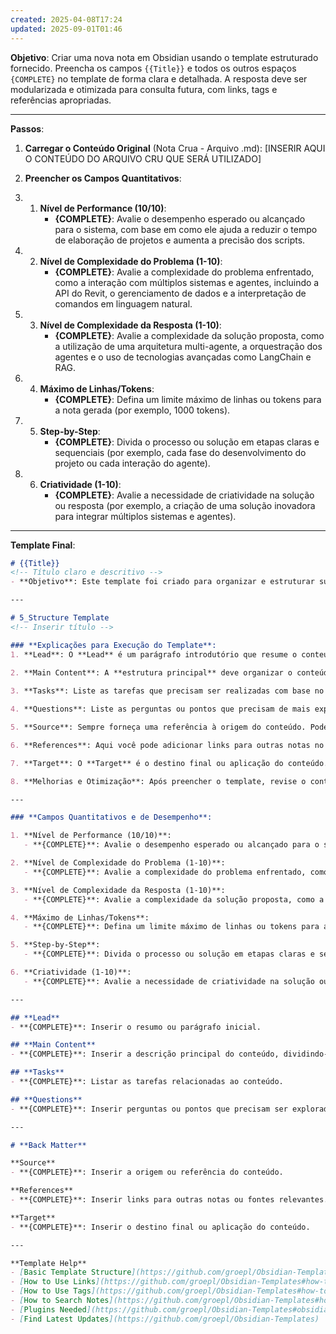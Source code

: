 ```yaml
---
created: 2025-04-08T17:24
updated: 2025-09-01T01:46
---
```

**Objetivo**: Criar uma nova nota em Obsidian usando o template estruturado fornecido. Preencha os campos `{{Title}}` e todos os outros espaços `{COMPLETE}` no template de forma clara e detalhada. A resposta deve ser modularizada e otimizada para consulta futura, com links, tags e referências apropriadas.

---

**Passos**:

1. **Carregar o Conteúdo Original** (Nota Crua - Arquivo .md):
   [INSERIR AQUI O CONTEÚDO DO ARQUIVO CRU QUE SERÁ UTILIZADO]

2. **Preencher os Campos Quantitativos**:

3. 1. **Nível de Performance (10/10)**:
      - **{COMPLETE}**: Avalie o desempenho esperado ou alcançado para o sistema, com base em como ele ajuda a reduzir o tempo de elaboração de projetos e aumenta a precisão dos scripts.

4. 2. **Nível de Complexidade do Problema (1-10)**:
      - **{COMPLETE}**: Avalie a complexidade do problema enfrentado, como a interação com múltiplos sistemas e agentes, incluindo a API do Revit, o gerenciamento de dados e a interpretação de comandos em linguagem natural.

5. 3. **Nível de Complexidade da Resposta (1-10)**:
      - **{COMPLETE}**: Avalie a complexidade da solução proposta, como a utilização de uma arquitetura multi-agente, a orquestração dos agentes e o uso de tecnologias avançadas como LangChain e RAG.

6. 4. **Máximo de Linhas/Tokens**:
      - **{COMPLETE}**: Defina um limite máximo de linhas ou tokens para a nota gerada (por exemplo, 1000 tokens).

7. 5. **Step-by-Step**:
      - **{COMPLETE}**: Divida o processo ou solução em etapas claras e sequenciais (por exemplo, cada fase do desenvolvimento do projeto ou cada interação do agente).

8. 6. **Criatividade (1-10)**:
      - **{COMPLETE}**: Avalie a necessidade de criatividade na solução ou resposta (por exemplo, a criação de uma solução inovadora para integrar múltiplos sistemas e agentes).

---

**Template Final**:

```markdown
# {{Title}}
<!-- Título claro e descritivo -->
- **Objetivo**: Este template foi criado para organizar e estruturar suas notas de maneira modular, com seções dedicadas ao conteúdo, tarefas, perguntas, referências e dados quantitativos.

---

# 5_Structure Template
<!-- Inserir título -->

### **Explicações para Execução do Template**:
1. **Lead**: O **Lead** é um parágrafo introdutório que resume o conteúdo da nota de forma clara e concisa. Se o lead não for fornecido no conteúdo inicial, crie um resumo com base nas ideias principais.
   
2. **Main Content**: A **estrutura principal** deve organizar o conteúdo de forma lógica, dividindo-o em tópicos e subtópicos. Use links para conectar a outras notas ou fontes externas.

3. **Tasks**: Liste as tarefas que precisam ser realizadas com base no conteúdo. As tarefas podem ser ações a serem feitas, pontos a serem verificados ou ações futuras relacionadas à nota.

4. **Questions**: Liste as perguntas ou pontos que precisam de mais exploração ou esclarecimento. Essa seção ajuda a direcionar futuras investigações ou esclarecimentos.

5. **Source**: Sempre forneça uma referência à origem do conteúdo. Pode ser um livro, artigo, site, ou qualquer outra fonte relevante. Isso ajuda a identificar a base do conhecimento utilizado.

6. **References**: Aqui você pode adicionar links para outras notas no Obsidian ou fontes externas que complementam o conteúdo. Isso cria uma rede de conhecimento interligada.

7. **Target**: O **Target** é o destino final ou aplicação do conteúdo. Pode ser um projeto relacionado, uma nota externa ou qualquer outro contexto onde o conhecimento será utilizado.

8. **Melhorias e Otimização**: Após preencher o template, revise o conteúdo para garantir que ele esteja claro e organizado. Se necessário, adicione mais detalhes ou reorganize a estrutura para maior clareza.

---

### **Campos Quantitativos e de Desempenho**:

1. **Nível de Performance (10/10)**:
   - **{COMPLETE}**: Avalie o desempenho esperado ou alcançado para o sistema, com base em como ele ajuda a reduzir o tempo de elaboração de projetos e aumenta a precisão dos scripts.

2. **Nível de Complexidade do Problema (1-10)**:
   - **{COMPLETE}**: Avalie a complexidade do problema enfrentado, como a interação com múltiplos sistemas e agentes, incluindo a API do Revit, o gerenciamento de dados e a interpretação de comandos em linguagem natural.

3. **Nível de Complexidade da Resposta (1-10)**:
   - **{COMPLETE}**: Avalie a complexidade da solução proposta, como a utilização de uma arquitetura multi-agente, a orquestração dos agentes e o uso de tecnologias avançadas como LangChain e RAG.

4. **Máximo de Linhas/Tokens**:
   - **{COMPLETE}**: Defina um limite máximo de linhas ou tokens para a nota gerada (por exemplo, 1000 tokens).

5. **Step-by-Step**:
   - **{COMPLETE}**: Divida o processo ou solução em etapas claras e sequenciais (por exemplo, cada fase do desenvolvimento do projeto ou cada interação do agente).

6. **Criatividade (1-10)**:
   - **{COMPLETE}**: Avalie a necessidade de criatividade na solução ou resposta (por exemplo, a criação de uma solução inovadora para integrar múltiplos sistemas e agentes).

---

## **Lead**
- **{COMPLETE}**: Inserir o resumo ou parágrafo inicial.

## **Main Content**
- **{COMPLETE}**: Inserir a descrição principal do conteúdo, dividindo-o em tópicos e subtópicos.

## **Tasks**
- **{COMPLETE}**: Listar as tarefas relacionadas ao conteúdo.

## **Questions**
- **{COMPLETE}**: Inserir perguntas ou pontos que precisam ser explorados mais a fundo.

---

# **Back Matter**

**Source**
- **{COMPLETE}**: Inserir a origem ou referência do conteúdo.

**References**
- **{COMPLETE}**: Inserir links para outras notas ou fontes relevantes.

**Target**
- **{COMPLETE}**: Inserir o destino final ou aplicação do conteúdo.

---

**Template Help**
- [Basic Template Structure](https://github.com/groepl/Obsidian-Templates#basic-template-structure)
- [How to Use Links](https://github.com/groepl/Obsidian-Templates#how-to-use-links)
- [How to Use Tags](https://github.com/groepl/Obsidian-Templates#how-to-use-tags)
- [How to Search Notes](https://github.com/groepl/Obsidian-Templates#how-to-search-notes)
- [Plugins Needed](https://github.com/groepl/Obsidian-Templates#obsidian-plugins-needed)
- [Find Latest Updates](https://github.com/groepl/Obsidian-Templates)
